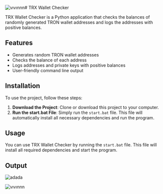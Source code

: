 ![vıvınnn](https://github.com/Pdioxin/Wallet-Checker/assets/139587074/8bff89f8-7aec-4939-8236-d754d4aef0a7)# TRX Wallet Checker

TRX Wallet Checker is a Python application that checks the balances of randomly generated TRON wallet addresses and logs the addresses with positive balances.

## Features

- Generates random TRON wallet addresses
- Checks the balance of each address
- Logs addresses and private keys with positive balances
- User-friendly command line output

## Installation

To use the project, follow these steps:

1. **Download the Project**: Clone or download this project to your computer.
2. **Run the start.bat File**: Simply run the `start.bat` file. This file will automatically install all necessary dependencies and run the program.

## Usage

You can use TRX Wallet Checker by running the `start.bat` file. This file will install all required dependencies and start the program.

## Output
![adada](https://github.com/Pdioxin/Wallet-Checker/assets/139587074/9d3f88da-004c-4b54-a6bc-fe1e0fc28598)

![vıvınnn](https://github.com/Pdioxin/Wallet-Checker/assets/139587074/1a1d5f17-26d6-4fdb-b388-91d6545ce8e9)

